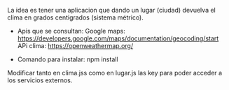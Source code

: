La idea es tener una aplicacion que dando un lugar (ciudad) devuelva el clima en grados centigrados (sistema métrico).


* Apis que se consultan:
Google maps:
https://developers.google.com/maps/documentation/geocoding/start
APi clima:
https://openweathermap.org/

* Comando para instalar:
npm install

Modificar tanto en clima.jss como en lugar.js las key para poder acceder a los servicios externos.